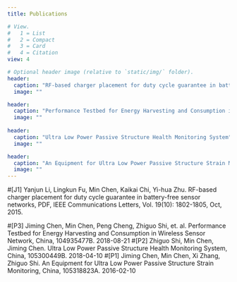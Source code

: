 ```yaml
---
title: Publications

# View.
#   1 = List
#   2 = Compact
#   3 = Card
#   4 = Citation
view: 4

# Optional header image (relative to `static/img/` folder).
header:
  caption: "RF-based charger placement for duty cycle guarantee in battery-free sensor networks"
  image: ""

header:
  caption: "Performance Testbed for Energy Harvesting and Consumption in Wireless Sensor Network"
  image: ""
 
header:
  caption: "Ultra Low Power Passive Structure Health Monitoring System"
  image: ""

header:
  caption: "An Equipment for Ultra Low Power Passive Structure Strain Monitoring"
  image: ""
---
```

#[J1] Yanjun Li, Lingkun Fu, Min Chen, Kaikai Chi, Yi-hua Zhu. RF-based charger placement for duty cycle guarantee in battery-free sensor networks, PDF, IEEE Communications Letters, Vol. 19(10): 1802-1805, Oct, 2015.

#[P3] Jiming Chen, Min Chen, Peng Cheng, Zhiguo Shi, et. al. Performance Testbed for Energy Harvesting and Consumption in Wireless Sensor Network, China, 104935477B. 2018-08-21
#[P2] Zhiguo Shi, Min Chen, Jiming Chen. Ultra Low Power Passive Structure Health Monitoring System, China, 105300449B. 2018-04-10
#[P1] Jiming Chen, Min Chen, Xi Zhang, Zhiguo Shi. An Equipment for Ultra Low Power Passive Structure Strain Monitoring, China, 105318823A. 2016-02-10
